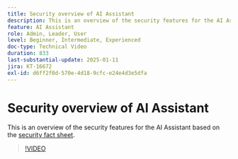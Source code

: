 ```yaml
---
title: Security overview of AI Assistant
description: This is an overview of the security features for the AI Assistant based on the security fact sheet.  
feature: AI Assistant
role: Admin, Leader, User
level: Beginner, Intermediate, Experienced
doc-type: Technical Video
duration: 833
last-substantial-update: 2025-01-11
jira: KT-16672
exl-id: d6ff2f0d-570e-4d18-9cfc-e24e4d3e5dfa
---
```


# Security overview of AI Assistant

This is an overview of the security features for the AI Assistant based on the <a href="https://www.adobe.com/content/dam/cc/en/trust-center/ungated/whitepapers/experience-cloud/adobe-ai-assistant-in-aep-security-fact-sheet.pdf">security fact sheet</a>. 

>[!VIDEO](https://video.tv.adobe.com/v/3441066/?learn=on&enablevpops)
